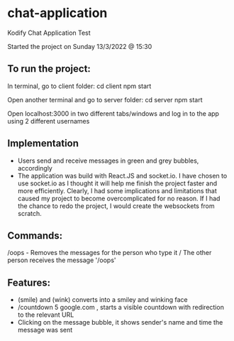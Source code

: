 # chat-application

Kodify Chat Application Test

Started the project on Sunday 13/3/2022 @ 15:30

## To run the project:

In terminal, go to client folder: cd client
npm start

Open another terminal and go to server folder: cd server
npm start

Open localhost:3000 in two different tabs/windows and log in to the app using 2 different usernames

## Implementation

- Users send and receive messages in green and grey bubbles, accordingly
- The application was build with React.JS and socket.io. I have chosen to use socket.io as I thought it will help me finish the project faster and more efficiently. Clearly, I had some implications and limitations that caused my project to become overcomplicated for no reason. If I had the chance to redo the project, I would create the websockets from scratch.

## Commands:

/oops - Removes the messages for the person who type it / The other person receives the message '/oops'

## Features:

- (smile) and (wink) converts into a smiley and winking face
- /countdown 5 google.com , starts a visible countdown with redirection to the relevant URL
- Clicking on the message bubble, it shows sender's name and time the message was sent
